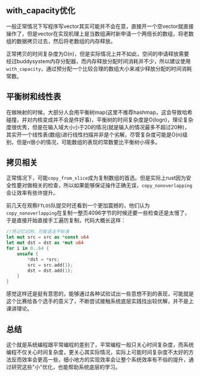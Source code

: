 ## with_capacity优化

一般正常情况下写程序写vector其实可能并不会在意，直接开一个空vector就直接操作了，但是vector在实现机理上是当数组满时新申请一个两倍长的数组，将老数组的数据拷贝过去，然后将老数组的内存释放。

正常拷贝的时间复杂度为O(n)，但是实际情况上并不如此，空间的申请释放需要经过buddysystem内存分配器，而内存释放分配时间消耗并不少，所以建议使用`with_capacity`，通过预分配一个比较合理的数组大小来减少释放分配的时间消耗常数。

## 平衡树和线性表

在做映射的时候，大部分人会用平衡树map(这里不推荐hashmap，这会导致哈希碰撞，并对内核变成并不会是件好事)，平衡树的时间复杂度是O(logn)，理论复杂度很优秀，但是在输入域大小小于20的情况(就是输入的情况最多不超过20种)，其实开一个线性表(数组)进行线性扫描并非是个劣解，尽管复杂度可能是O(n)级别，但是n很小的情况，可能数组的表现的常数要比平衡树小得多。

## 拷贝相关

正常情况下，可能`copy_from_slice`成为复制数组的首选。但是实际上rust因为安全性要对做相关的检查，所以如果能够保证操作正确无误，`copy_nonoverlapping`会让效率有些许提升。

前几天在观察`FTLOS`队提交时还看到一个更加震撼的，他们认为`copy_nonoverlapping`在复制一整页4096字节的时候还要一些检查还是太慢了，于是直接开始直接手工遍历复制，代码大概长这样：

```rust
//凭记忆记的，可能语法不标准
let mut src = src as *const u64
let mut dst = dst as *mut u64
for i in 0..64 {
    unsafe {
        *dst = *src;
        src = src.add(1);
        dst = dst.add(1);
    }
}
```

感觉这样还是挺有意思的，能够通过各种试验试出一些意想不到的表现，可能就是这个比赛给各个选手的意义了，不断尝试接触系统底层实践找出较优解，并不是上课讲理论。

## 总结

这个就是系统编程跟平常编程的差别了，平常编程一般只关心时间复杂度，而系统编程不仅关心时间复杂度，更关心其实际情况，实际上可能时间复杂度不太好的方法反而效率会更高一些，细小地方的实现效率会让整个系统效率有不俗的提升，通过研究这些"小"优化，也能帮助系统底层的学习。